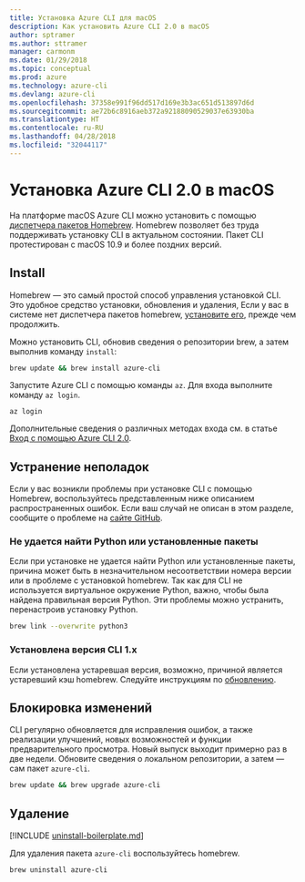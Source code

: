 ```yaml
---
title: Установка Azure CLI для macOS
description: Как установить Azure CLI 2.0 в macOS
author: sptramer
ms.author: sttramer
manager: carmonm
ms.date: 01/29/2018
ms.topic: conceptual
ms.prod: azure
ms.technology: azure-cli
ms.devlang: azure-cli
ms.openlocfilehash: 37358e991f96dd517d169e3b3ac651d513897d6d
ms.sourcegitcommit: ae72b6c8916aeb372a92188090529037e63930ba
ms.translationtype: HT
ms.contentlocale: ru-RU
ms.lasthandoff: 04/28/2018
ms.locfileid: "32044117"
---
```

# <a name="install-azure-cli-20-on-macos"></a>Установка Azure CLI 2.0 в macOS

На платформе macOS Azure CLI можно установить с помощью [диспетчера пакетов Homebrew](http://brew.sh). Homebrew позволяет без труда поддерживать установку CLI в актуальном состоянии. Пакет CLI протестирован с macOS 10.9 и более поздних версий.

## <a name="install"></a>Install

Homebrew — это самый простой способ управления установкой CLI. Это удобное средство установки, обновления и удаления,
Если у вас в системе нет диспетчера пакетов homebrew, [установите его](https://docs.brew.sh/Installation.html), прежде чем продолжить.

Можно установить CLI, обновив сведения о репозитории brew, а затем выполнив команду `install`:

```bash
brew update && brew install azure-cli
```

Запустите Azure CLI с помощью команды `az`. Для входа выполните команду `az login`.

```azurecli
az login
```

Дополнительные сведения о различных методах входа см. в статье [Вход с помощью Azure CLI 2.0](authenticate-azure-cli.md).

## <a name="troubleshooting"></a>Устранение неполадок

Если у вас возникли проблемы при установке CLI с помощью Homebrew, воспользуйтесь представленным ниже описанием распространенных ошибок. Если ваш случай не описан в этом разделе, сообщите о проблеме на [сайте GitHub](https://github.com/Azure/azure-cli/issues).

### <a name="unable-to-find-python-or-installed-packages"></a>Не удается найти Python или установленные пакеты

Если при установке не удается найти Python или установленные пакеты, причина может быть в незначительном несоответствии номера версии или в проблеме с установкой homebrew. Так как для CLI не используется виртуальное окружение Python, важно, чтобы была найдена правильная версия Python. Эти проблемы можно устранить, перенастроив установку Python.

```bash
brew link --overwrite python3
```

### <a name="cli-version-1x-is-installed"></a>Установлена версия CLI 1.x

Если установлена устаревшая версия, возможно, причиной является устаревший кэш homebrew. Следуйте инструкциям по [обновлению](#Update).

## <a name="update"></a>Блокировка изменений

CLI регулярно обновляется для исправления ошибок, а также реализации улучшений, новых возможностей и функции предварительного просмотра. Новый выпуск выходит примерно раз в две недели. Обновите сведения о локальном репозитории, а затем — сам пакет `azure-cli`.

```bash
brew update && brew upgrade azure-cli
```

## <a name="uninstall"></a>Удаление

[!INCLUDE [uninstall-boilerplate.md](includes/uninstall-boilerplate.md)]

Для удаления пакета `azure-cli` воспользуйтесь homebrew.

```bash
brew uninstall azure-cli
```
